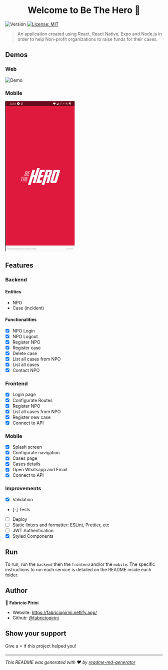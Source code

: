 <h1 align="center">Welcome to Be The Hero 👋</h1>
<p>
  <img alt="Version" src="https://img.shields.io/badge/version-1.0.0-blue.svg?cacheSeconds=2592000" />
  <a href="#" target="_blank">
    <img alt="License: MIT" src="https://img.shields.io/badge/License-MIT-yellow.svg" />
  </a>
</p>

> An application created using React, React Native, Expo and Node.js in order to help Non-profit organizations to raise funds for their cases.

## Demos

### Web

![Demo](demo-be-the-hero-web.gif)

### Mobile

![Demo](demo-be-the-hero-mobile.gif)

## Features

### Backend

#### Entities

- NPO
- Case (incident)

#### Functionalities

- [x] NPO Login
- [x] NPO Logout
- [x] Register NPO
- [x] Register case
- [x] Delete case
- [x] List all cases from NPO
- [x] List all cases
- [x] Contact NPO

### Frontend

- [x] Login page
- [x] Configurate Routes
- [x] Register NPO
- [x] List all cases from NPO
- [x] Register new case
- [x] Connect to API

### Mobile

- [x] Splash screen
- [x] Configurate navigation
- [x] Cases page
- [x] Cases details
- [x] Open Whatsapp and Email
- [x] Connect to API

### Improvements

- [x] Validation
- [-] Tests
- [ ] Deploy
- [ ] Static linters and formatter: ESLint, Prettier, etc
- [ ] JWT Authentication
- [x] Styled Components

## Run

To run, run the `backend` then the `frontend` and/or the `mobile`. The specific instructions to run each service is detailed on the README inside each folder.

## Author

👤 **Fabricio Pirini**

- Website: https://fabriciopirini.netlify.app/
- Github: [@fabriciopirini](https://github.com/fabriciopirini)

## Show your support

Give a ⭐️ if this project helped you!

---

_This README was generated with ❤️ by [readme-md-generator](https://github.com/kefranabg/readme-md-generator)_
